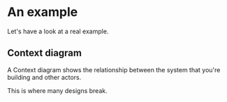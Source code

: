 # An example

Let's have a look at a real example.

## Context diagram

A Context diagram shows the relationship between the system that you're building and other actors.

This is where many designs break.

